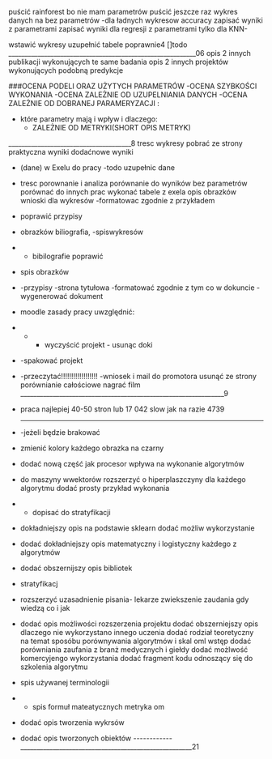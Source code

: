 

puścić rainforest bo nie mam parametrów
puścić jeszcze raz wykres danych na bez parametrów -dla ładnych wykresow accuracy
zapisać wyniki z parametrami
zapisać wyniki dla regresji z parametrami tylko dla KNN-

wstawić wykresy 
uzupełnić tabele poprawnie4
[]todo
__________________________________________________________06
opis 2 innych publikacji wykonujących te same badania
opis 2 innych projektów wykonujących podobną predykcje

###OCENA PODELI ORAZ UŻYTYCH PARAMETRÓW
-OCENA SZYBKOŚCI WYKONANIA
-OCENA ZALEŻNIE OD UZUPELNIANIA DANYCH
-OCENA ZALEŻNIE OD DOBRANEJ PARAMERYZACJI :
 - które parametry mają i wpływ i dlaczego:
   - ZALEŻNIE OD METRYKI(SHORT OPIS METRYK)

______________________________________8
tresc wykresy pobrać ze strony 
praktyczna wyniki dodaćnowe wyniki
- (dane) w Exelu do pracy
-todo uzupełnic dane
- tresc porownanie i analiza
porównanie do wyników bez parametrów
porównać do innych prac
wykonać tabele z exela
opis obrazków
wnioski dla wykresów
-formatowac zgodnie z przykładem
- poprawić przypisy
- obrazków biliografia,
 -spiswykresów
- - bibilografie poprawić
- spis obrazków
- -przypisy
 -strona tytułowa
-formatować zgodnie z tym co w dokuncie
-wygenerować dokument
- moodle zasady pracy uwzględnić:
- - - wyczyścić projekt - usunąc doki 
- -spakować projekt
- -przeczytać!!!!!!!!!!!!!!!!!!
-wniosek i mail do promotora
usunąć ze strony porównianie całościowe
 nagrać film
_______________________________________________________________9

- praca najlepiej 40-50 stron lub 17 042 slow jak na razie 4739
- ______________________________________________________________________
  -jeżeli będzie brakować 
- zmienić kolory każdego obrazka na czarny
- dodać nową część jak procesor wpływa na wykonanie algorytmów 
- do maszyny wwektorów rozszerzyć o hiperplaszczyny 
dla każdego algorytmu dodać prosty przykład wykonania
- - dopisać do stratyfikacji 
- dokładniejszy opis na podstawie sklearn dodać możliw wykorzystanie
- dodać dokładniejszy opis matematyczny i logistyczny każdego z algorytmów
- dodać obszernijszy opis bibliotek
- stratyfikacj
- rozszerzyć uzasadnienie pisania- lekarze zwiekszenie zaudania gdy wiedzą co i jak
- dodać opis możliwości rozszerzenia projektu 
dodać obszerniejszy opis dlaczego nie wykorzystano innego uczenia
dodać rodział teoretyczny na temat sposóbu porównywania algorytmów i skal oml
wstęp dodać porówniania zaufania z branż medycznych i giełdy
dodać możlwość komercyjengo wykorzystania
dodać fragment kodu odnoszący się do szkolenia algorytmu
- spis używanej terminologii
- - spis formuł mateatycznych
metryka om
- dodać opis tworzenia wykrsów
- dodać opis tworzonych obiektów
------------_____________________________________________________21
